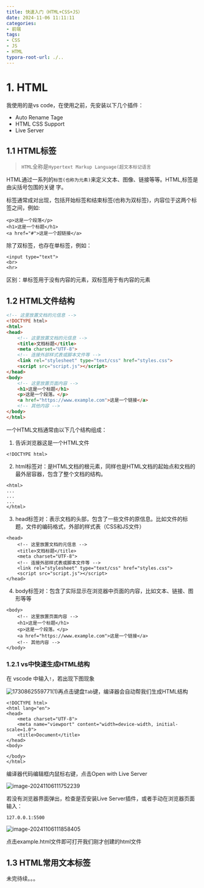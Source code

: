 ```yaml
---
title: 快速入门（HTML+CSS+JS）
date: 2024-11-06 11:11:11
categories:
- 前端
tags: 
- CSS
- JS
- HTML
typora-root-url: ./..
---
```




# 1. HTML

我使用的是vs code，在使用之前，先安装以下几个插件：

- Auto Rename Tage
- HTML CSS Support
- Live Server

## 1.1 HTML标签

> `HTML`全称是`Hypertext Markup Language(超文本标记语言`

HTML通过一系列的`标签(也称为元素)`来定义文本、图像、链接等等。HTML,标签是由尖括号包围的关键
字。

标签通常成对出现，包括开始标签和结束标签(也称为双标签)，内容位于这两个标签之间，例如:

```
<p>这是一个段落</p>
<h1>这是一个标题</h1>
<a href="#">这是一个超链接</a>
```

除了双标签，也存在单标签，例如：

```
<input type="text">
<br>
<hr>
```

区别：单标签用于没有内容的元素，双标签用于有内容的元素

## 1.2 HTML文件结构

```html
<!-- 这里放置文档的元信息 -->
<!DOCTYPE html>
<html>
<head>
    <!-- 这里放置文档的元信息 -->
    <title>文档标题</title>
    <meta charset="UTF-8">
    <!-- 连接外部样式表或脚本文件等 -->
    <link rel="stylesheet" type="text/css" href="styles.css">
    <script src="script.js"></script>
</head>
<body>
    <!-- 这里放置页面内容 -->
    <h1>这是一个标题</h1>
    <p>这是一个段落。</p>
    <a href="https://www.example.com">这是一个链接</a>
    <!-- 其他内容 -->
</body>
</html>
```

一个HTML文档通常由以下几个结构组成：

1. 告诉浏览器这是一个HTML文件

```
<!DOCTYPE html>
```

2. html标签对：是HTML文档的根元素，同样也是HTML文档的起始点和文档的最外层容器，包含了整个文档的结构。

```
<html>
...
...
...
</html>
```

3. head标签对：表示文档的头部，包含了一些文件的原信息。比如文件的标题，文件的编码格式，外部的样式表（CSS和JS文件）

```
<head>
    <!-- 这里放置文档的元信息 -->
    <title>文档标题</title>
    <meta charset="UTF-8">
    <!-- 连接外部样式表或脚本文件等 -->
    <link rel="stylesheet" type="text/css" href="styles.css">
    <script src="script.js"></script>
</head>
```

4. body标签对：包含了实际显示在浏览器中页面的内容，比如文本、链接、图形等等

```
<body>
    <!-- 这里放置页面内容 -->
    <h1>这是一个标题</h1>
    <p>这是一个段落。</p>
    <a href="https://www.example.com">这是一个链接</a>
    <!-- 其他内容 -->
</body>
```

### 1.2.1 vs中快速生成HTML结构

在 vscode 中输入`!`，若出现下图现象

![1730862559771(1)](/images/$%7Bfiilename%7D/1730862559771(1).jpg)再点击键盘`Tab`键，编译器会自动帮我们生成HTML结构

```
<!DOCTYPE html>
<html lang="en">
<head>
    <meta charset="UTF-8">
    <meta name="viewport" content="width=device-width, initial-scale=1.0">
    <title>Document</title>
</head>
<body>
    
</body>
</html>
```

编译器代码编辑框内鼠标右键，点击Open with Live Server

![image-20241106111752239](/images/$%7Bfiilename%7D/image-20241106111752239.png)

若没有浏览器界面弹出，检查是否安装Live Server插件，或者手动在浏览器页面输入：

```
127.0.0.1:5500
```

![image-20241106111858405](/images/$%7Bfiilename%7D/image-20241106111858405.png)

点击example.html文件即可打开我们刚才创建的html文件

## 1.3 HTML常用文本标签

未完待续。。。
